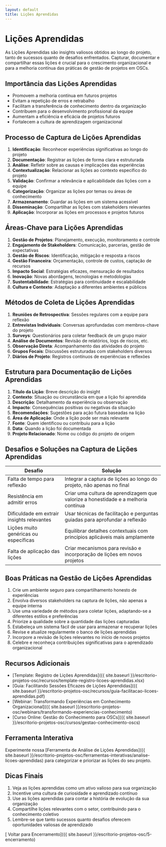 ```yaml
---
layout: default
title: Lições Aprendidas
---
```


# <i class="fas fa-lightbulb"></i> Lições Aprendidas

As Lições Aprendidas são insights valiosos obtidos ao longo do projeto, tanto de sucessos quanto de desafios enfrentados. Capturar, documentar e compartilhar essas lições é crucial para o crescimento organizacional e para a melhoria contínua das práticas de gestão de projetos em OSCs.

## Importância das Lições Aprendidas

- Promovem a melhoria contínua em futuros projetos
- Evitam a repetição de erros e retrabalho
- Facilitam a transferência de conhecimento dentro da organização
- Contribuem para o desenvolvimento profissional da equipe
- Aumentam a eficiência e eficácia de projetos futuros
- Fortalecem a cultura de aprendizagem organizacional

## Processo de Captura de Lições Aprendidas

1. **Identificação**: Reconhecer experiências significativas ao longo do projeto
2. **Documentação**: Registrar as lições de forma clara e estruturada
3. **Análise**: Refletir sobre as causas e implicações das experiências
4. **Contextualização**: Relacionar as lições ao contexto específico do projeto
5. **Validação**: Confirmar a relevância e aplicabilidade das lições com a equipe
6. **Categorização**: Organizar as lições por temas ou áreas de conhecimento
7. **Armazenamento**: Guardar as lições em um sistema acessível
8. **Disseminação**: Compartilhar as lições com stakeholders relevantes
9. **Aplicação**: Incorporar as lições em processos e projetos futuros

## Áreas-Chave para Lições Aprendidas

1. **Gestão de Projetos**: Planejamento, execução, monitoramento e controle
2. **Engajamento de Stakeholders**: Comunicação, parcerias, gestão de expectativas
3. **Gestão de Riscos**: Identificação, mitigação e resposta a riscos
4. **Gestão Financeira**: Orçamentação, controle de custos, captação de recursos
5. **Impacto Social**: Estratégias eficazes, mensuração de resultados
6. **Inovação**: Novas abordagens, tecnologias e metodologias
7. **Sustentabilidade**: Estratégias para continuidade e escalabilidade
8. **Cultura e Contexto**: Adaptação a diferentes ambientes e públicos

## Métodos de Coleta de Lições Aprendidas

1. **Reuniões de Retrospectiva**: Sessões regulares com a equipe para reflexão
2. **Entrevistas Individuais**: Conversas aprofundadas com membros-chave do projeto
3. **Surveys**: Questionários para coletar feedback de um grupo maior
4. **Análise de Documentos**: Revisão de relatórios, logs de riscos, etc.
5. **Observação Direta**: Acompanhamento das atividades do projeto
6. **Grupos Focais**: Discussões estruturadas com stakeholders diversos
7. **Diários de Projeto**: Registros contínuos de experiências e reflexões

## Estrutura para Documentação de Lições Aprendidas

1. **Título da Lição**: Breve descrição do insight
2. **Contexto**: Situação ou circunstância em que a lição foi aprendida
3. **Descrição**: Detalhamento da experiência ou observação
4. **Impacto**: Consequências positivas ou negativas da situação
5. **Recomendações**: Sugestões para ação futura baseadas na lição
6. **Área de Aplicação**: Onde a lição pode ser mais relevante
7. **Fonte**: Quem identificou ou contribuiu para a lição
8. **Data**: Quando a lição foi documentada
9. **Projeto Relacionado**: Nome ou código do projeto de origem

## Desafios e Soluções na Captura de Lições Aprendidas

| Desafio | Solução |
|---------|---------|
| Falta de tempo para reflexão | Integrar a captura de lições ao longo do projeto, não apenas no final |
| Resistência em admitir erros | Criar uma cultura de aprendizagem que valorize a honestidade e a melhoria contínua |
| Dificuldade em extrair insights relevantes | Usar técnicas de facilitação e perguntas guiadas para aprofundar a reflexão |
| Lições muito genéricas ou específicas | Equilibrar detalhes contextuais com princípios aplicáveis mais amplamente |
| Falta de aplicação das lições | Criar mecanismos para revisão e incorporação de lições em novos projetos |

## Boas Práticas na Gestão de Lições Aprendidas

1. Crie um ambiente seguro para compartilhamento honesto de experiências
2. Envolva diversos stakeholders na captura de lições, não apenas a equipe interna
3. Use uma variedade de métodos para coletar lições, adaptando-se a diferentes estilos e preferências
4. Priorize a qualidade sobre a quantidade das lições capturadas
5. Estabeleça um sistema fácil de usar para armazenar e recuperar lições
6. Revise e atualize regularmente o banco de lições aprendidas
7. Incorpore a revisão de lições relevantes no início de novos projetos
8. Celebre e reconheça contribuições significativas para o aprendizado organizacional

## Recursos Adicionais

- [Template: Registro de Lições Aprendidas]({{ site.baseurl }}/escritorio-projetos-osc/recursos/template-registro-licoes-aprendidas.xlsx)
- [Guia: Facilitando Sessões Eficazes de Lições Aprendidas]({{ site.baseurl }}/escritorio-projetos-osc/recursos/guia-facilitacao-licoes-aprendidas.pdf)
- [Webinar: Transformando Experiências em Conhecimento Organizacional]({{ site.baseurl }}/escritorio-projetos-osc/webinars/transformando-experiencias-conhecimento)
- [Curso Online: Gestão do Conhecimento para OSCs]({{ site.baseurl }}/escritorio-projetos-osc/cursos/gestao-conhecimento-oscs)

## Ferramenta Interativa

Experimente nossa [Ferramenta de Análise de Lições Aprendidas]({{ site.baseurl }}/escritorio-projetos-osc/ferramentas-interativas/analise-licoes-aprendidas) para categorizar e priorizar as lições do seu projeto.

## Dicas Finais

1. Veja as lições aprendidas como um ativo valioso para sua organização
2. Incentive uma cultura de curiosidade e aprendizado contínuo
3. Use as lições aprendidas para contar a história de evolução da sua organização
4. Compartilhe lições relevantes com o setor, contribuindo para o conhecimento coletivo
5. Lembre-se que tanto sucessos quanto desafios oferecem oportunidades valiosas de aprendizado

[<i class="fas fa-arrow-left"></i> Voltar para Encerramento]({{ site.baseurl }}/escritorio-projetos-osc/5-encerramento)
